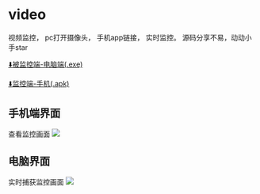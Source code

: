 # video
视频监控，   pc打开摄像头， 手机app链接， 实时监控。 源码分享不易，动动小手star

[⬇️被监控端-电脑端(.exe)](https://github.com/yaunsine/video/releases/download/v1.0.1/pc-supervised.exe)

[⬇️监控端-手机(.apk)](https://github.com/yaunsine/video/releases/download/v1.0.1/app-monitor.apk)


## 手机端界面
查看监控画面
![](https://github.com/yaunsine/video/blob/master/imgs/app.jpg?raw=true)

## 电脑界面
实时捕获监控画面
![](https://github.com/yaunsine/video/blob/master/imgs/pc.png?raw=true)
